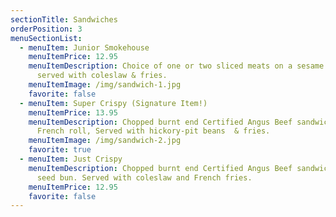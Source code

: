 ```yaml
---
sectionTitle: Sandwiches
orderPosition: 3
menuSectionList:
  - menuItem: Junior Smokehouse
    menuItemPrice: 12.95
    menuItemDescription: Choice of one or two sliced meats on a sesame seed bun
      served with coleslaw & fries.
    menuItemImage: /img/sandwich-1.jpg
    favorite: false
  - menuItem: Super Crispy (Signature Item!)
    menuItemPrice: 13.95
    menuItemDescription: Chopped burnt end Certified Angus Beef sandwich on a 6-inch
      French roll, Served with hickory-pit beans  & fries.
    menuItemImage: /img/sandwich-2.jpg
    favorite: true
  - menuItem: Just Crispy
    menuItemDescription: Chopped burnt end Certified Angus Beef sandwich on a sesame
      seed bun. Served with coleslaw and French fries.
    menuItemPrice: 12.95
    favorite: false
---
```

